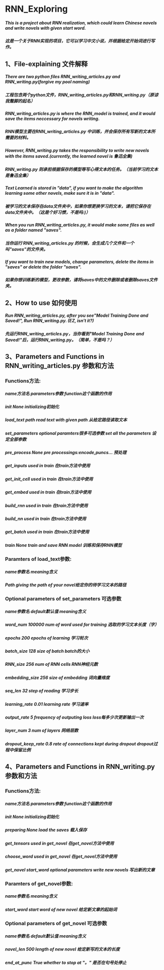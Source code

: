 # RNN_Exploring
##### This is a project about RNN realization, which could learn Chinese novels and write novels with given start word.
##### 这是一个关于RNN实现的项目，它可以学习中文小说，并根据给定开始词进行写作。

## 1、File-explaining 文件解释
##### There are two python files RNN_writing_articles.py and RNN_writing.py(forgive my pool naming)
##### 工程包含两个python文件，RNN_writing_articles.py和RNN_writing.py（原谅我蹩脚的起名）
##### RNN_writing_articles.py is where the RNN_model is trained, and it would save the items neccessary for novels writing.
##### RNN模型主要在RNN_writing_articles.py 中训练，并会保存所有写新的文本所需要的材料。
##### However, RNN_writing.py takes the responsibility to write new novels with the items saved.(currently, the learned novel is 鲁迅全集)
##### RNN_writing.py 则承担根据保存的模型等写心得文本的任务。（当前学习的文本是鲁迅全集）
##### Text Learned is stored in "data", if you want to make the algorithm learning some other novels, make sure it is in "data".
##### 被学习的文本保存在data文件夹中，如果你想更换学习的文本，请把它保存在data文件夹中。（这是个好习惯，不是吗:)）
##### When you run RNN_writing_articles.py, it would make some files as well as a folder named "saves".
##### 当你运行 RNN_writing_articles.py 的时候，会生成几个文件和一个叫"saves"的文件夹。
##### If you want to train new models, change parameters, delete the items in "saves" or delete the folder "saves".
##### 如果你想训练新的模型，更改参数，请将saves中的文件删除或者删除saves文件夹。

## 2、How to use 如何使用
##### Run RNN_writing_articles.py, after you see"Model Training Done and Saved!", Run RNN_writing.py. (EZ, isn't it?)
##### 先运行RNN_writing_articles.py，当你看到"Model Training Done and Saved!"后，运行RNN_writing.py。（简单，不是吗？）

## 3、Parameters and Functions in RNN_writing_articles.py 参数和方法
### Functions方法:
#####   name方法名             parameters参数                  function这个函数的作用
#####   __init__               None                             initializing初始化
#####   load_text              path                             read text with given path 从给定路径读取文本
#####   set_parameters         optional paramters很多可选参数    set all the parameters 设定全部参数
#####   pre_process            None                             pre processings:encode,puncs... 预处理
#####   get_inputs                                              used in train 在train方法中使用
#####   get_init_cell                                           used in train 在train方法中使用
#####   get_embed                                               used in train 在train方法中使用
#####   build_rnn                                               used in train 在train方法中使用
#####   build_nn                                                used in train 在train方法中使用
#####   get_batch                                               used in train 在train方法中使用
#####   train                  None                             train and save RNN model 训练和保存RNN模型

### Paramters of load_text参数:
##### name参数名                meaning含义
##### Path                      giving the path of your novel给定你的待学习文本的路径

### Optional parameters of set_parameters 可选参数
##### name参数名       default默认值          meaning含义
##### word_num          100000                num of word used for training 选取的学习文本长度（字）
##### epochs            200                   epochs of learning 学习轮次
##### batch_size        128                   size of batch batch的大小
##### RNN_size          256                   num of RNN cells RNN神经元数
##### embedding_size    256                   size of embedding 词向量维度
##### seq_len           32                    step of reading 学习步长
##### learning_rate     0.01                  learning rate 学习速率
##### output_rate       5                     frequency of outputing loss loss每多少次更新输出一次
##### layer_num         3                     num of layers 网络层数
##### dropout_keep_rate 0.8                   rate of connections kept during dropout dropout过程中保留比例

## 4、Parameters and Functions in RNN_writing.py 参数和方法
### Functions方法:
#####   name方法名             parameters参数                  function这个函数的作用
#####   __init__               None                             initializing初始化
#####   preparing              None                             load the saves 载入保存
#####   get_tensors                                             used in get_novel 在get_novel方法中使用
#####   choose_word                                             used in get_novel 在get_novel方法中使用  
#####   get_novel             start_word optional parameters    write new novels 写出新的文章

### Paramters of get_novel参数:
##### name参数名                meaning含义
##### start_word                start word of new novel 给定新文章的起始词

### Optional parameters of get_novel 可选参数
##### name参数名       default默认值          meaning含义
##### novel_len         500                   length of new novel 给定新写的文本的长度
##### end_at_punc       True                  whether to stop at "。" 是否在句号处停止

